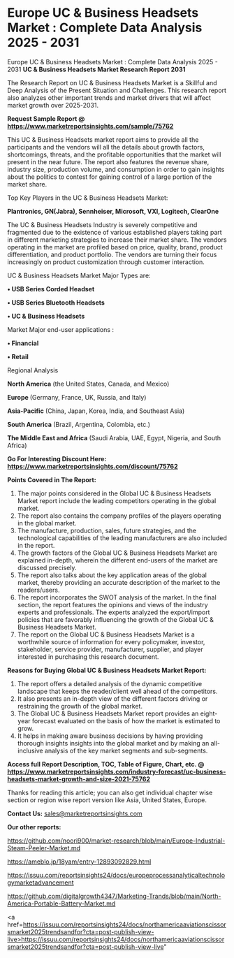 # Europe UC & Business Headsets Market : Complete Data Analysis 2025 - 2031
Europe UC & Business Headsets Market : Complete Data Analysis 2025 - 2031
<strong>UC & Business Headsets Market Research Report 2031</strong>

The Research Report on UC & Business Headsets Market is a Skillful and Deep Analysis of the Present Situation and Challenges. This research report also analyzes other important trends and market drivers that will affect market growth over 2025-2031.

<strong>Request Sample Report @ <a href=https://www.marketreportsinsights.com/sample/75762>https://www.marketreportsinsights.com/sample/75762</a></strong>

This UC & Business Headsets market report aims to provide all the participants and the vendors will all the details about growth factors, shortcomings, threats, and the profitable opportunities that the market will present in the near future. The report also features the revenue share, industry size, production volume, and consumption in order to gain insights about the politics to contest for gaining control of a large portion of the market share.

Top Key Players in the UC & Business Headsets Market:

<strong>Plantronics, GN(Jabra), Sennheiser, Microsoft, VXI, Logitech, ClearOne</strong>

The UC & Business Headsets Industry is severely competitive and fragmented due to the existence of various established players taking part in different marketing strategies to increase their market share. The vendors operating in the market are profiled based on price, quality, brand, product differentiation, and product portfolio. The vendors are turning their focus increasingly on product customization through customer interaction.

UC & Business Headsets Market Major Types are:

<strong>• USB Series Corded Headset

• USB Series Bluetooth Headsets

• UC & Business Headsets</strong>

Market Major end-user applications :

<strong>• Financial

• Retail</strong>

Regional Analysis

</u><strong><b>North America</b></strong> (the United States, Canada, and Mexico)

<strong><b>Europe </b></strong>(Germany, France, UK, Russia, and Italy)

<strong><b>Asia-Pacific</b></strong> (China, Japan, Korea, India, and Southeast Asia)

<strong><b>South America</b></strong> (Brazil, Argentina, Colombia, etc.)

<strong><b>The Middle East and Africa</b></strong> (Saudi Arabia, UAE, Egypt, Nigeria, and South Africa)

<strong>Go For Interesting Discount Here: <a href=https://www.marketreportsinsights.com/discount/75762>https://www.marketreportsinsights.com/discount/75762</a></strong>

<strong>Points Covered in The Report:</strong>
<ol>
  <li>The major points considered in the Global UC & Business Headsets Market report include the leading competitors operating in the global market.</li>
  <li>The report also contains the company profiles of the players operating in the global market.</li>
  <li>The manufacture, production, sales, future strategies, and the technological capabilities of the leading manufacturers are also included in the report.</li>
  <li>The growth factors of the Global UC & Business Headsets Market are explained in-depth, wherein the different end-users of the market are discussed precisely.</li>
  <li>The report also talks about the key application areas of the global market, thereby providing an accurate description of the market to the readers/users.</li>
  <li>The report incorporates the SWOT analysis of the market. In the final section, the report features the opinions and views of the industry experts and professionals. The experts analyzed the export/import policies that are favorably influencing the growth of the Global UC & Business Headsets Market.</li>
  <li>The report on the Global UC & Business Headsets Market is a worthwhile source of information for every policymaker, investor, stakeholder, service provider, manufacturer, supplier, and player interested in purchasing this research document.</li>
</ol>
<strong>Reasons for Buying Global UC & Business Headsets Market Report:</strong>

<ol>
  <li>The report offers a detailed analysis of the dynamic competitive landscape that keeps the reader/client well ahead of the competitors.</li>
  <li>It also presents an in-depth view of the different factors driving or restraining the growth of the global market.</li>
  <li>The Global UC & Business Headsets Market report provides an eight-year forecast evaluated on the basis of how the market is estimated to grow.</li>
  <li>It helps in making aware business decisions by having providing thorough insights insights into the global market and by making an all-inclusive analysis of the key market segments and sub-segments.</li>
</ol>
<strong>Access full Report Description, TOC, Table of Figure, Chart, etc. @ <a href=https://www.marketreportsinsights.com/industry-forecast/uc-business-headsets-market-growth-and-size-2021-75762>https://www.marketreportsinsights.com/industry-forecast/uc-business-headsets-market-growth-and-size-2021-75762</a></strong>


Thanks for reading this article; you can also get individual chapter wise section or region wise report version like Asia, United States, Europe.

<strong>Contact Us:</strong>
sales@marketreportsinsights.com

<strong>Our other reports:</strong>

<a href=https://github.com/noori900/market-research/blob/main/Europe-Industrial-Steam-Peeler-Market.md>https://github.com/noori900/market-research/blob/main/Europe-Industrial-Steam-Peeler-Market.md</a>

<a href=https://ameblo.jp/18yam/entry-12893092829.html>https://ameblo.jp/18yam/entry-12893092829.html</a>

<a href=https://issuu.com/reportsinsights24/docs/europeprocessanalyticaltechnologymarketadvancement>https://issuu.com/reportsinsights24/docs/europeprocessanalyticaltechnologymarketadvancement</a>

<a href=https://github.com/digitalgrowth4347/Marketing-Trands/blob/main/North-America-Portable-Battery-Market.md>https://github.com/digitalgrowth4347/Marketing-Trands/blob/main/North-America-Portable-Battery-Market.md</a>

<a href=https://issuu.com/reportsinsights24/docs/northamericaaviationscissorsmarket2025trendsandfor?cta=post-publish-view-live>https://issuu.com/reportsinsights24/docs/northamericaaviationscissorsmarket2025trendsandfor?cta=post-publish-view-live</a>"

